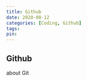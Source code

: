 ```yaml
---
title: Github
date: 2020-08-12
categories: [Coding, Github]
tags:
pin:
---
```



## Github

about Git
